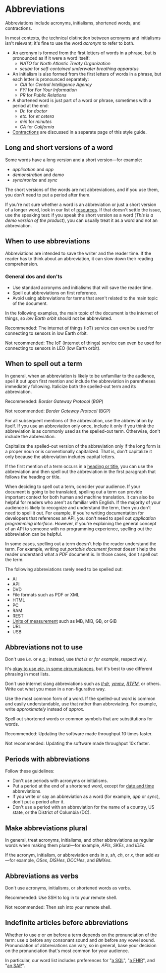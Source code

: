 

# Abbreviations  

Abbreviations include acronyms, initialisms, shortened words, and
contractions.

In most contexts, the technical distinction between acronyms and initialisms
isn't relevant; it's fine to use the word *acronym* to refer to both.

* An acronym is formed from the first letters of words in a phrase, but is
  pronounced as if it were a word itself:
  + *NATO* for *North Atlantic Treaty Organization*
  + *scuba* for *self-contained underwater breathing
    apparatus*
* An initialism is also formed from the first letters of words in a phrase,
  but each letter is pronounced separately:
  + *CIA* for *Central Intelligence Agency*
  + *FYI* for *For Your Information*
  + *PR* for *Public Relations*
* A shortened word is just part of a word or phrase, sometimes with a
  period at the end:
  + *Dr.* for *doctor*
  + *etc.* for *et cetera*
  + *min* for *minutes*
  + *CA* for *California*
* [Contractions](/style/contractions) are discussed in a
  separate page of this style guide.

## Long and short versions of a word

Some words have a long version and a short version—for example:

* *application* and *app*
* *demonstration* and *demo*
* *synchronize* and *sync*

The short versions of the words are not abbreviations, and
if you use them, you don't need to put a period after them.

If you're not sure whether a word is an abbreviation or just a short version
of a longer word, look in our list of [resources](/style#editorial-resources).
If that doesn't settle the issue, use the speaking test: if you speak the short
version as a word (*This is a demo version of the product*), you can usually
treat it as a word and not an abbreviation.

## When to use abbreviations

Abbreviations are intended to save the writer and the reader time. If the reader has to
think about an abbreviation, it can slow down their reading comprehension.

### General dos and don'ts

* Use standard acronyms and initialisms that will save the reader time.
* Spell out abbreviations on first reference.
* Avoid using abbreviations for terms that aren't related to the main topic of the document.

In the following examples, the main topic of the document is the internet of things, so *low Earth orbit* should not be abbreviated.

Recommended: The internet of things (IoT)
service can even be used for connecting to sensors in low Earth orbit.

Not recommended: The IoT (internet of things)
service can even be used for connecting to sensors in LEO (low Earth orbit).

## When to spell out a term

In general, when an abbreviation is likely to be unfamiliar to the audience, spell it out upon
first mention and include the abbreviation in parentheses immediately following. Italicize both
the spelled-out term and its abbreviation.

Recommended:  *Border Gateway Protocol* (*BGP*)

Not recommended: *Border Gateway Protocol* (BGP)

For all
subsequent mentions of the abbreviation, use the abbreviation by itself. If you use an abbreviation
only once, include it only if you think the abbreviation is as commonly used as the spelled-out
term. Otherwise, don't include the abbreviation.

Capitalize the spelled-out version of the
abbreviation only if the long form is a proper noun or is conventionally capitalized. That is, don't
capitalize it only because the abbreviation includes capital letters.

If the first mention of
a term occurs in a [heading or title](/style/headings), you can use the abbreviation and
then spell out the abbreviation in the first paragraph that follows the heading or title.

When deciding to spell out a term, consider your audience. If your document is going to be
translated, spelling out a term can provide important context for both human and machine translation.
It can also be helpful for readers who aren't as familiar with English. If the
majority of your audience is likely to recognize and understand the term, then you don't need to
spell it out. For example, if you're writing documentation for developers that references an API,
you don't need to spell out *application programming interface*. However, if you're explaining
the general concept of an API to someone with no programming experience, spelling out the
abbreviation can be helpful.

In some cases, spelling out a term doesn't help the reader
understand the term. For example, writing out *portable document format* doesn't help the
reader understand what a *PDF* document is. In those cases, don't spell out the term.

The following abbreviations rarely need to be spelled out:

* AI
* API
* DVD
* File formats such as PDF or XML
* HTML
* PC
* RAM
* REST
* [Units of measurement](/style/units-of-measure#byte-units) such as
  MB, MiB, GB, or GiB
* URL
* USB

## Abbreviations not to use

Don't use *i.e.* or *e.g.*; instead, use *that is* or
*for example*, respectively.

It's [okay to use *etc.* in
some circumstances](/style/word-list#etc), but it's best to use different phrasing in most lists.

Don't use internet slang abbreviations such as
[*tl;dr*](/style/word-list#tldr),
[*ymmv*](/style/word-list#ymmv),
[*RTFM*](/style/word-list#rtfm), or others. Write out what you
mean in a non-figurative way.

Use the most common form of a word. If the spelled-out word is common
and easily understandable, use that rather than abbreviating. For example, write
*approximately* instead of *approx.*

Spell out shortened words or common symbols that are substitutions for words.

Recommended: Updating the software made
throughput 10 times faster.

Not recommended: Updating the software made
throughput 10x faster.

## Periods with abbreviations

Follow these guidelines:

* Don't use periods with acronyms or initialisms.
* Put a period at the end of a shortened word, except for
  [date and time](/style/dates) abbreviations.
* If you write or say an abbreviation as a word (for example, *app* or
  *sync*), don't put a period after it.
* Don't use a period with an abbreviation for the name of a country, US
  state, or the District of Columbia (DC).

## Make abbreviations plural

In general, treat acronyms, initialisms, and other abbreviations as regular words when making
them plural—for example, *APIs*, *SKEs*, and *IDEs*.

If the acronym, initialism, or abbreviation ends in *s*, *sh*, *ch*, or *x*,
then add *es*—for example, *OSes*, *DISHes*, *DCCHes*, and *BMXes*.

## Abbreviations as verbs

Don't use acronyms, initialisms, or shortened words as verbs.

Recommended: Use SSH to
log in to your remote shell.

Not recommended: Then ssh
into your remote shell.

## Indefinite articles before abbreviations

Whether to use *a* or *an* before a term depends on the pronunciation of the term:
use *a* before any consonant sound and *an* before any vowel sound. Pronunciation of
abbreviations can vary, so in general, base your decision on the pronunciation that's most common
for your audience.

In particular, our word list includes preferences for
"[a SQL](/style/word-list#sql)", "[a FHIR](/style/word-list#fhir)",
and "[an SAP](/style/word-list#sap)".


